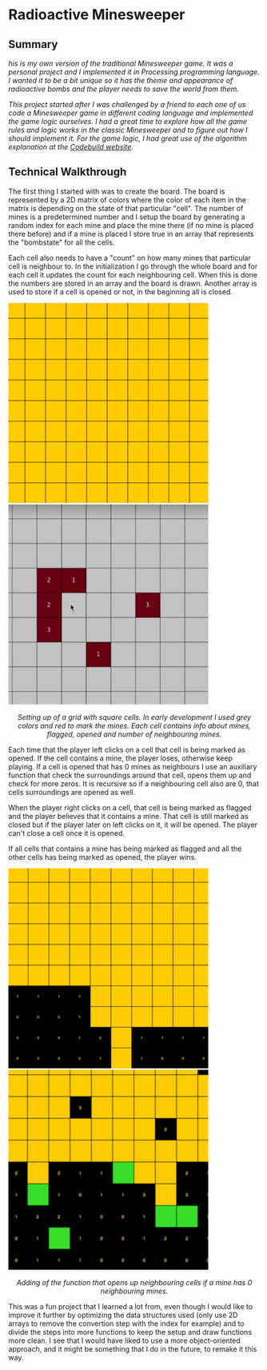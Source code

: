 # Radioactive Minesweeper

<h2>Summary</h2>
<p><i>his is my own version of the traditional Minesweeper game. It was a personal project and I implemented it in Processing programming language. I wanted it to be a bit unique so it has the theme and appearance of radioactive bombs and the player needs to save the world from them.

This project started after I was challenged by a friend to each one of us code a Minesweeper game in different coding language and implemented the game logic ourselves. I had a great time to explore how all the game rules and logic works in the classic Minesweeper and to figure out how I should implement it. For the game logic, I had great use of the algorithm explanation at the <a href="http://codebuild.blogspot.com/2015/01/algorithms-explained-minesweeper-game.html">Codebuild website</a>.</i></p>

<h2>Technical Walkthrough</h2>
<p>The first thing I started with was to create the board. The board is represented by a 2D matrix of colors where the color of each item in the matrix is depending on the state of that particular "cell". The number of mines is a predetermined number and I setup the board by generating a random index for each mine and place the mine there (if no mine is placed there before) and if a mine is placed I store true in an array that represents the "bombstate" for all the cells.

Each cell also needs to have a "count" on how many mines that particular cell is neighbour to. In the initialization I go through the whole board and for each cell it updates the count for each neighbouring cell. When this is done the numbers are stored in an array and the board is drawn. Another array is used to store if a cell is opened or not, in the beginning all is closed.</p>

<img src="./imagesMinesweeper/mine3.png" width="400"/><img src="./imagesMinesweeper/minedev.png" width="400"/>
<br/>
<p><center><i>Setting up of a grid with square cells. In early development I used grey colors and red to mark the mines. Each cell contains info about mines, flagged, opened and number of neighbouring mines.</i></center></p>

<p>Each time that the player left clicks on a cell that cell is being marked as opened. If the cell contains a mine, the player loses, otherwise keep playing. If a cell is opened that has 0 mines as neighbours I use an auxiliary function that check the surroundings around that cell, opens them up and check for more zeros. It is recursive so if a neighbouring cell also are 0, that cells surroundings are opened as well.

When the player right clicks on a cell, that cell is being marked as flagged and the player believes that it contains a mine. That cell is still marked as closed but if the player later on left clicks on it, it will be opened. The player can't close a cell once it is opened.

If all cells that contains a mine has being marked as flagged and all the other cells has being marked as opened, the player wins.</p>

<img src="./imagesMinesweeper/mine1.png" width="400"/><img src="./imagesMinesweeper/mine.png" width="400"/>
<br/>
<p><center><i>Adding of the function that opens up neighbouring cells if a mine has 0 neighbouring mines.</i></center></p>

<p>This was a fun project that I learned a lot from, even though I would like to improve it further by optimizing the data structures used (only use 2D arrays to remove the convertion step with the index for example) and to divide the steps into more functions to keep the setup and draw functions more clean. I see that I would have liked to use a more object-oriented approach, and it might be something that I do in the future, to remake it this way.</p>
